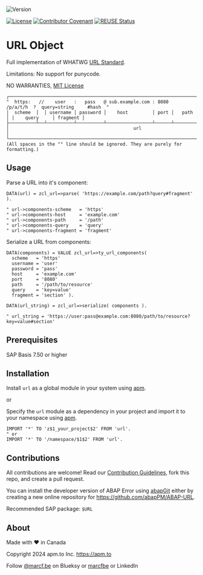 ![Version](https://img.shields.io/endpoint?url=https://shield.abap.space/version-shield-json/github/abapPM/ABAP-URL/src/zcl_url.clas.abap/c_version&label=Version&color=blue)

[![License](https://img.shields.io/github/license/abapPM/ABAP-URL?label=License&color=success)](https://github.com/abapPM/ABAP-URL/blob/main/LICENSE)
[![Contributor Covenant](https://img.shields.io/badge/Contributor%20Covenant-2.1-4baaaa.svg?color=success)](https://github.com/abapPM/.github/blob/main/CODE_OF_CONDUCT.md)
[![REUSE Status](https://api.reuse.software/badge/github.com/abapPM/ABAP-URL)](https://api.reuse.software/info/github.com/abapPM/ABAP-URL)

# URL Object

Full implementation of WHATWG [URL Standard](https://url.spec.whatwg.org/).

Limitations: No support for punycode.

NO WARRANTIES, [MIT License](https://github.com/abapPM/ABAP-URL/blob/main/LICENSE)

```
┌───────────────────────────────────────────────────────────────────────────────────────────────────┐
"  https:   //    user   :   pass   @ sub.example.com : 8080   /p/a/t/h  ?  query=string     #hash  "
│  scheme  │  │ username │ password │    host         │ port │   path   │ |    query     │ fragment │
├──────────┴──┴──────────┴──────────┴─────────────────┴──────┴──────────┴─┴──────────────┴──────────┤
│                                              url                                                  │
└───────────────────────────────────────────────────────────────────────────────────────────────────┘
(All spaces in the "" line should be ignored. They are purely for formatting.)
```

## Usage

Parse a URL into it's component:

```abap
DATA(url) = zcl_url=>parse( 'https://example.com/path?query#fragment' ).

" url->components-scheme   = 'https'
" url->components-host     = 'example.com'
" url->components-path     = '/path'
" url->components-query    = 'query'
" url->components-fragment = 'fragment'
```

Serialize a URL from components:

```abap
DATA(components) = VALUE zcl_url=>ty_url_components(
  scheme   = 'https'
  username = 'user'
  password = 'pass'
  host     = 'example.com'
  port     = '8080'
  path     = '/path/to/resource'
  query    = 'key=value'
  fragment = 'section' ).

DATA(url_string) = zcl_url=>serialize( components ).

" url_string = 'https://user:pass@example.com:8080/path/to/resource?key=value#section'
```

## Prerequisites

SAP Basis 7.50 or higher

## Installation

Install `url` as a global module in your system using [apm](https://abappm.com).

or

Specify the `url` module as a dependency in your project and import it to your namespace using [apm](https://abappm.com).

```abap
IMPORT '*' TO 'z$1_your_project$2' FROM 'url'.
" or
IMPORT '*' TO '/namespace/$1$2' FROM 'url'.
```

## Contributions

All contributions are welcome! Read our [Contribution Guidelines](https://github.com/abapPM/ABAP-URL/blob/main/CONTRIBUTING.md), fork this repo, and create a pull request.

You can install the developer version of ABAP Error using [abapGit](https://github.com/abapGit/abapGit) either by creating a new online repository for https://github.com/abapPM/ABAP-URL.

Recommended SAP package: `$URL`

## About

Made with ❤️ in Canada

Copyright 2024 apm.to Inc. <https://apm.to>

Follow [@marcf.be](https://bsky.app/profile/marcf.be) on Blueksy or [marcfbe](https://linkedin.com/in/marcfbe) or LinkedIn
